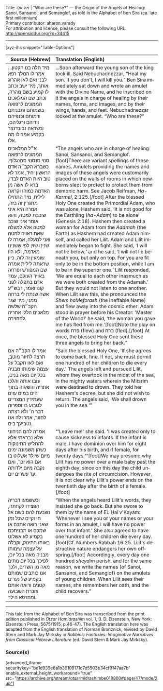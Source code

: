 <html>
<head></head>
<body>
Title: מה אלו | "Who are these?" — the Origin of the Angels of Healing: Sanoi, Sansanoi, and Semanglof, as told in the Alphabet of ben Sira (ca. late first millennium)<br />
Primary contributor: aharon.varady<br />
For attribution and license, please consult the following URL: <a href="http://opensiddur.org/?p=34415">http://opensiddur.org/?p=34415</a>
<p />
<hr />

[xyz-ihs snippet="Table-Options"]<table style="margin-left: auto; margin-right: auto;" class="draggable">
<thead><tr><th id="x" style="text-align: right;">Source (Hebrew)</th><th style="text-align: left;">Translation (English)</th></tr></thead>
<tbody>
<tr><td style="vertical-align:top;">
<div class="commentary" lang="he">
...מיד חלה בנו הקטון אמר לו המלך רפא לבני ואם לאו אהרוג אותך, מיד ישב וכתב לו קמיע בשם מהרה, וכתב שם המלאכים הממונים לרפואה בשמותם ותבניתם ודמותם וכנפיהם וידיהם ורגליהם, וכשראה נבוכדנצר בקמיע אמר לו מה אלו.
</span></div></td>
 
<td style="vertical-align:top;">
<div class="english" lang="en">
...Soon afterward the young son of the king took ill. Said Nebuchadnezzar, “Heal my son. If you don't, I will kill you.” Ben Sira immediately sat down and wrote an amulet with the Divine Name, and he inscribed on it the angels in charge of healing by their names, forms, and images, and by their wings, hands, and feet. Nebuchadnezzar looked at the amulet. “Who are these?”
</div></td></tr>


<tr><td style="vertical-align:top;">
<div class="commentary" lang="he">
א״ל המלאכים הממונים לרפואה סנוי סנסנוי סמנגלוף. כשברא הקב״ה אדם הראשון יחיד, אמר לא טוב היות האדם לבדו, ברא לו אשה מן האדמה כמוהו וקראה לילית, מיד התחילו מתגרין זה בזה, אמרה היא איני שוכבת למטה, והוא אומר איני שוכב למטה אלא למעלה שאת ראויה למטה ואני למעלה, אמרה לו שנינו שוין לפי ששנינו מאדמה, ולא היו שומעין זה לזה, כיון שראתה לילית אמרה שם המפורש ופרחה באויר העולם, עמד אדם בתפלה לפני קונו ואמר, רבש״ע אשה שנתת לי ברחה ממני, מיד שגר הקב״ה שלשה מלאכים הללו אחריה להחזירה.
</span></div></td>
 
<td style="vertical-align:top;">
<div class="english" lang="en">
“The angels who are in charge of healing: Sanoi, Sansanoi, and Semanglof.[foot]There are variant spellings of these names. Amulets providing the names and images of these angels were customarily placed on the walls of rooms in which newborns slept to protect to protect them from demonic harm. See Jacob Reifman, <em>Ha-Karmel</em>, 2:125.[/foot] After the blessed Holy One created the Primordial Adam, who was alone, Hashem said, ‘It is not good for the Earthling (<em>ha-Adam</em>) to be alone' <span class="citation">(Genesis 2:18)</span>. Hashem then created a woman for Adam from the <em>Adamah</em> (the Earth) as Hashem had created Adam himself, and called her Lilit. Adam and Lilit immediately began to fight. She said, 'I will not lie below,’ and he said, ‘I will not lie beneath you, but only on top. For you are fit only to be in the bottom position, while I am to be in the superior one.’ Lilit responded, ‘We are equal to each other inasmuch as we were both created from the Adamah.’ But they would not listen to one another. When Lilit saw this, she pronounced the <em>Shem haMeforash</em> (the Ineffable Name) and flew away into the cosmic ether. Adam stood in prayer before his Creator: 'Master of the World!' he said, 'the woman you gave me has fled from me.'[foot]Note the play on words <span class="hebrew" lang="he">פרח</span> (flew) and <span class="hebrew" lang="he">ברח</span> (fled).[/foot] At once, the blessed Holy One sent these three angels to bring her back."
</div></td></tr>


<tr><td style="vertical-align:top;">
<div class="commentary" lang="he">
אמר לו הקב״ה אם תרצה לחזור מוטב, ואם לאו תקבל על עצמה שימותו מבניה בכל יום מאה בנים, עזבו אותה והלכו אחריה והשיגוה בתוך הים במים עזים שעתידין המצריים לטבוע בו וספרוה דבר ה׳ ולא רצתה לחזור, אמרו לה אנו נטביעך בים.
</span></div></td>
 
<td style="vertical-align:top;">
<div class="english" lang="en">
“Said the blessed Holy One, 'If she agrees to come back, fine. If not, she must permit one hundred of her children to die every day.' The angels left and pursued Lilit, whom they overtook in the midst of the sea, in the mighty waters wherein the Mitsrim were destined to drown. They told her Hashem's decree, but she did not wish to return. The angels said, 'We shall drown you in the sea.'”
</div></td></tr>


<tr><td style="vertical-align:top;">
<div class="commentary" lang="he">
אמרה להם הניחוני שלא נבראתי אלא להחליש התינוקות כשהן משמונה ימים מיום שיולד אשלוט בו אם הוא זכר, ואם נקבה מיום ילדותה עד עשרים יום. 
</span></div></td>
 
<td style="vertical-align:top;">
<div class="english" lang="en">
“'Leave me!' she said. 'I was created only to cause sickness to infants. If the infant is male, I have dominion over him for eight days after his birth, and if female, for twenty days.'”[foot]We may presume why Lilit has no power over a male baby past the eighth day, since on this day the child undergoes the rite of circumcision. However, it is not clear why Lilit's power ends on the twentieth day after the birth of a female.[/foot]
</div></td></tr>


<tr><td style="vertical-align:top;">
<div class="commentary" lang="he">
וכששמעו דבריה הפצירו לקחתה, נשבעת להם בשם אל חי וקיים שכל זמן שאני רואה אתכם או שמכם או תבניתכם בקמיע לא אשלוט באותו התינוק, וקבלה על עצמה שימותו מבניה מאה בכל יום, לפיכך בכל יום מתים מאה מן השדים, ולכך אנו כותבים שמותם בקמיע של נערים קטנים ורואה אותם וזוכרת השבועה ומתרפא הילד. 
</span></div></td>
 
<td style="vertical-align:top;">
<div class="english" lang="en">
“When the angels heard Lilit's words, they insisted she go back. But she swore to them by the name of EL Ḥai v'Ḳayam: 'Whenever I see you or your names or your forms in an amulet, I will have no power over that infant.' She also agreed to have one hundred of her children die every day.[foot]Cf. Numbers Rabbah 16:25. Lilit's destructive nature endangers her own offspring.[/foot] Accordingly, every day one hundred <em>sheydim</em> perish, and for the same reason, we write the names (of Sanoi, Sansanoi, and Semanglof) on the amulets of young children. When Lilit sees their names, she remembers her oath, and the child recovers.”
</div></td></tr>
</tbody></table>

<hr />
This tale from the Alphabet of Ben Sira was transcribed from the print edition published in <em>Otzar Hamidrashim</em> vol. 1, (I. D. Eisenstein, New York: Eisenstein Press, 5675/1915, p.46-47). The English translation here was adapted from the English translation of Norman Bronznick, revised by David Stern and Mark Jay Mirksky in <em>Rabbinic Fantasies: Imaginative Narratives from Classical Hebrew Literature</em> (ed. David Stern & Mark Jay Mirksky).


<h3>Source(s)</h3>

[advanced_iframe securitykey="be1d939e6a1b36109171c7d5503b34cf9147aa7b" enable_external_height_workaround="true" src="https://archive.org/stream/otsarmidrashimbe018800#page/47/mode/2up"]

&nbsp;
</body>
</html>